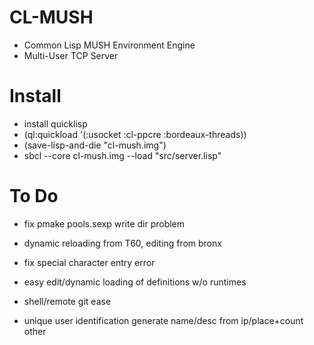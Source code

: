 # CL-MUSH

* Common Lisp MUSH Environment Engine
* Multi-User TCP Server

# Install
* install quicklisp
* (ql:quickload '(:usocket :cl-ppcre :bordeaux-threads))
* (save-lisp-and-die "cl-mush.img")
* sbcl --core cl-mush.img --load "src/server.lisp"


# To Do
* fix pmake pools.sexp write dir problem

* dynamic reloading from T60, editing from bronx

* fix special character entry error


* easy edit/dynamic loading of definitions w/o runtimes
* shell/remote git ease
* unique user identification generate name/desc from ip/place+count other
